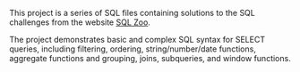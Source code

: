 This project is a series of SQL files containing solutions to the SQL challenges from the website [SQL Zoo](https://sqlzoo.net/wiki/SQL_Tutorial).

The project demonstrates basic and complex SQL syntax for SELECT queries, including filtering, ordering, string/number/date functions, aggregate functions and grouping, joins, subqueries, and window functions.
